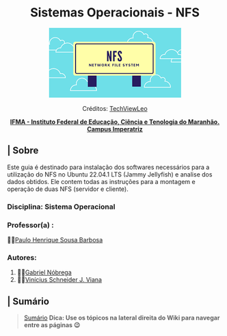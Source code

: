 <div align="center">
   <h1>Sistemas Operacionais - NFS</h1>
   
  ![Badge](https://github.com/1mrschneider/project06_so/blob/main/Assets/NFS.png)
  
  <p>Créditos: <a href="https://techviewleo.com/">
    TechViewLeo
  </a></p>
  
  **[IFMA - Instituto Federal de Educação, Ciência e Tenologia do Maranhão. Campus Imperatriz](https://portal.ifma.edu.br/inicio/)**
</div>

## | Sobre
   Este guia é destinado para instalação dos softwares necessários para a utilização do NFS no Ubuntu 22.04.1 LTS (Jammy Jellyfish) e analise dos dados obtidos. Ele contem todas as instruções para a montagem e operação de duas NFS (servidor e cliente).

### Disciplina: Sistema Operacional
   ### Professor(a) : 
   👨‍🏫[Paulo Henrique Sousa Barbosa](https://github.com/agenteph)

### Autores:
   1. 🐱‍💻[Gabriel Nóbrega](https://github.com/Teclaf25)
   2. 🐱‍💻[Vinícius Schneider J. Viana](https://github.com/1mrschneider)
  
## | Sumário
   > [Sumário](https://github.com/1mrschneider/project06_so/wiki) **Dica: Use os tópicos na lateral direita do Wiki para navegar entre as páginas 😉**
